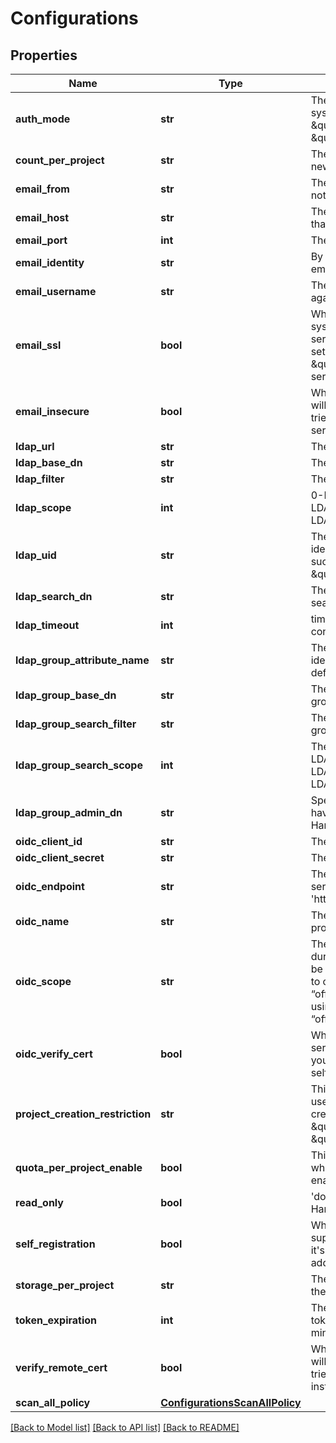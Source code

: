 # Configurations

## Properties
Name | Type | Description | Notes
------------ | ------------- | ------------- | -------------
**auth_mode** | **str** | The auth mode of current system, such as \&quot;db_auth\&quot;, \&quot;ldap_auth\&quot; | [optional] 
**count_per_project** | **str** | The default count quota for the new created projects. | [optional] 
**email_from** | **str** | The sender name for Email notification. | [optional] 
**email_host** | **str** | The hostname of SMTP server that sends Email notification. | [optional] 
**email_port** | **int** | The port of SMTP server. | [optional] 
**email_identity** | **str** | By default it&#x27;s empty so the email_username is picked. | [optional] 
**email_username** | **str** | The username for authenticate against SMTP server. | [optional] 
**email_ssl** | **bool** | When it&#x27;s set to true the system will access Email server via TLS by default.  If it&#x27;s set to false, it still will handle \&quot;STARTTLS\&quot; from server side. | [optional] 
**email_insecure** | **bool** | Whether or not the certificate will be verified when Harbor tries to access the email server. | [optional] 
**ldap_url** | **str** | The URL of LDAP server. | [optional] 
**ldap_base_dn** | **str** | The Base DN for LDAP binding. | [optional] 
**ldap_filter** | **str** | The filter for LDAP binding. | [optional] 
**ldap_scope** | **int** | 0-LDAP_SCOPE_BASE, 1-LDAP_SCOPE_ONELEVEL, 2-LDAP_SCOPE_SUBTREE | [optional] 
**ldap_uid** | **str** | The attribute which is used as identity for the LDAP binding, such as \&quot;CN\&quot; or \&quot;SAMAccountname\&quot; | [optional] 
**ldap_search_dn** | **str** | The DN of the user to do the search. | [optional] 
**ldap_timeout** | **int** | timeout in seconds for connection to LDAP server. | [optional] 
**ldap_group_attribute_name** | **str** | The attribute which is used as identity of the LDAP group, default is cn. | [optional] 
**ldap_group_base_dn** | **str** | The base DN to search LDAP group. | [optional] 
**ldap_group_search_filter** | **str** | The filter to search the ldap group. | [optional] 
**ldap_group_search_scope** | **int** | The scope to search ldap. &#x27;0-LDAP_SCOPE_BASE, 1-LDAP_SCOPE_ONELEVEL, 2-LDAP_SCOPE_SUBTREE&#x27; | [optional] 
**ldap_group_admin_dn** | **str** | Specify the ldap group which have the same privilege with Harbor admin. | [optional] 
**oidc_client_id** | **str** | The client id of the OIDC. | [optional] 
**oidc_client_secret** | **str** | The client secret of the OIDC. | [optional] 
**oidc_endpoint** | **str** | The URL of an OIDC-complaint server, must start with &#x27;https://&#x27;. | [optional] 
**oidc_name** | **str** | The name of the OIDC provider. | [optional] 
**oidc_scope** | **str** | The scope sent to OIDC server during authentication, should be separated by comma. It has to contain “openid”, and “offline_access”. If you are using google, please remove “offline_access” from this field. | [optional] 
**oidc_verify_cert** | **bool** | Whether verify your OIDC server certificate, disable it if your OIDC server is hosted via self-hosted certificate. | [optional] 
**project_creation_restriction** | **str** | This attribute restricts what users have the permission to create project.  It can be \&quot;everyone\&quot; or \&quot;adminonly\&quot;. | [optional] 
**quota_per_project_enable** | **bool** | This attribute indicates whether quota per project enabled in harbor | [optional] 
**read_only** | **bool** | &#x27;docker push&#x27; is prohibited by Harbor if you set it to true.    | [optional] 
**self_registration** | **bool** | Whether the Harbor instance supports self-registration.  If it&#x27;s set to false, admin need to add user to the instance. | [optional] 
**storage_per_project** | **str** | The default storage quota for the new created projects. | [optional] 
**token_expiration** | **int** | The expiration time of the token for internal Registry, in minutes. | [optional] 
**verify_remote_cert** | **bool** | Whether or not the certificate will be verified when Harbor tries to access a remote Harbor instance for replication. | [optional] 
**scan_all_policy** | [**ConfigurationsScanAllPolicy**](ConfigurationsScanAllPolicy.md) |  | [optional] 

[[Back to Model list]](../README.md#documentation-for-models) [[Back to API list]](../README.md#documentation-for-api-endpoints) [[Back to README]](../README.md)

